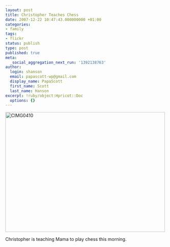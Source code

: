 ```yaml
---
layout: post
title: Christopher Teaches Chess
date: 2007-12-22 10:47:43.000000000 +01:00
categories:
- family
tags:
- flickr
status: publish
type: post
published: true
meta:
  _social_aggregation_next_run: '1392138763'
author:
  login: shanson
  email: papascott-wp@gmail.com
  display_name: PapaScott
  first_name: Scott
  last_name: Hanson
excerpt: !ruby/object:Hpricot::Doc
  options: {}
---
```

<p><a href="http://www.flickr.com/photos/51035717986@N01/2127838175" title="View 'CIMG0410' on Flickr.com"><img src="http://farm3.static.flickr.com/2111/2127838175_9c64d12414.jpg" alt="CIMG0410" border="0" width="500" height="375" /></a></p>
<p>Christopher is teaching Mama to play chess this morning.</p>
